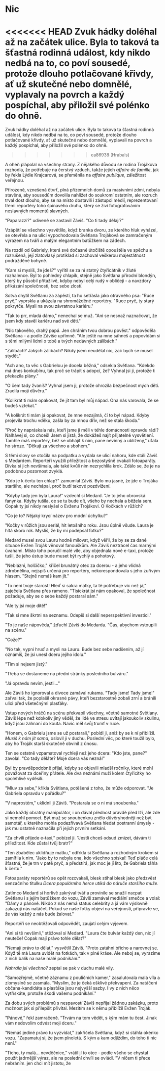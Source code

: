 # Nic

<<<<<<< HEAD
Zvuk hádky doléhal až na začátek ulice. Byla to taková ta šťastná rodinná událost, kdy nikdo nedbá na to, co poví sousedé, protože dlouho potlačované křivdy, ať už skutečné nebo domnělé, vyplavaly na povrch a každý pospíchal, aby přiložil své polénko do ohně.
=======
Zvuk hádky doléhal až na začátek ulice. Byla to taková ta šťastná rodinná událost, kdy nikdo nedbá na to, co poví sousedé, protože dlouho potlačované křivdy, ať už skutečné nebo domnělé, vyplavali na povrch a každý pospíchal, aby přiložil své polénko do ohně.
>>>>>>> ea86938 (Hrabals)

A oheň plápolal na všechny strany. Z nějakého důvodu se rodina Trojákova rozhodla, že potřebuje na čerstvý vzduch, takže jejich *affaire de famille*, jak by řekla Lýdie Krajcarová, se přeměnila na *affaire publique*, záležitost veřejnou.

Přirozeně, vznešená čtvrť, plná přízemních domů za masivními zdmi, nebyla stavěná, aby sousedům dovolila nahlížet do soukromí ostatním, ale rozruch trval dost dlouho, aby se na místo dostavili i zástupci médií, reprezentovaní třemi reportéry toho špinavého druhu, který se živí fotografováním neslavných momentů slavných.

"Paparazzi?" udiveně se zastavil Záviš. "Co ti tady dělají?"

Vzápětí se všechno vysvětlilo, když branka  dvoru, ze kterého hluk vyházel, se otevřela a na ulici vypochodovala Světlana Trojáková se zamračeným výrazem na tváři a malým elegantním batůžkem na zádech. 

Na rozdíl od Gabriely, která své dočasné útočiště opouštěla ve spěchu a rozrušená, její zlatovlasý protiklad si zachoval veškerou majestátnost podrážděné bohyně.

"Kam si myslíš, že jdeš?" vyřítil se za ní statný čtyřicátník v žluté rozhalence. Byl to pohledný chlapík, stejně jako Světlana přírodní blondýn, který by působil přitažlivě, kdyby nebyl celý rudý v obličeji - a navzdory přikázání společnosti, bez sebe zlostí.

Sotva chytil Světlanu za zápěstí, ta ho setřásla jako otravného psa: "Ruce pryč," vyprskla a ukázala na shromážděné reportéry. "Ruce pryč, ty starý pokrytče. Mysli na svou závratnou kariéru."

"Tak to prr, mladá dámo," nenechal se muž. "Ani se nesnaž naznačovat, že jsem kdy stavěl kariéru nad své děti."

"Nic takového, drahý papá. Jen chráním tvou dobrou pověst." odpověděla Světlana - a podle Záviše upřímně. "Ale ještě na mne sáhneš a popovídám si s těmi milými lidmi o tobě a tvých nedávných zálibách."

"Zálibách? Jakých zálibách? Nikdy jsem neudělal nic, zač bych se musel stydět."

"Ach ano, ta věc s Gabrielou je docela běžná," odsekla Světlana. "Kdekdo má dnes konkubínu, tak proč se trápit s adopcí, že? Vyhnal jsi ji, protože ti překazila plány."

"O čem tady žvaníš? Vyhnal jsem ji, protože ohrozila bezpečnost mých dětí. Zradila moji důvěru."

"Kolikrát ti mám opakovat, že jít tam byl můj nápad. Ona nás varovala, že se budeš vztekat."

"A kolikrát ti mám já opakovat, že mne nezajímá, čí to byl nápad. Kdyby projevila trochu vděku, zašla by za mnou dřív, než se stala škoda."

"Proč by napráskala nás, kteří jsme ji měli v téhle domácnosti opravdu rádi? Nalhávej si, co chceš! Jsem si jistá, že dokážeš najít přijatelné vysvětlení. Tamhle máš reportéry, běž se obhájit k nim, pane nevinný a ublížený," uťala  ho stroze. "Děkuji za všechno a sbohem."

S těmi slovy se otočila na podpatku a vydala se ulicí nahoru, kde stáli Záviš s Medardem. Reportéři využili příležitost a bezostyšně cvakali fotoaparáty. Dívka si jich nevšímala, ale také kvůli nim nezrychlila krok. Zdálo se, že je na podobnou pozornost zvyklá.

"Kdo je k čertu ten chlap?" zamumlal Záviš. Bylo mu jasné, že jde o Trojáka staršího, ale nechápal, proč budí takové pozdvižení.

"Kdyby tady jen byla Laura!" vzdechl si Medard. "Je to jeho obrovská fanynka. Kdyby tušila, ce se tu bude dít, všeho by nechala a běžela sem. Copak ty jsi nikdy neslyšel o Evženu Trojákovi. O Kočkách v růžích?

"Co je to? Nějaký krycí název pro módní úchylku?"

"Kočky v růžích jsou seriál, hit letošního roku. Jsou úplně všude. Laura je hltá skoro rok. Myslíš, že by mi podepsal fotku?"

Medard musel svou Lauru hodně milovat, když věřil, že by se za dané situace Evžen Troják věnoval fanouškům. Ale Záviš neztrácel čas marnými úvahami. Místo toho poručil malé víle, aby objednala nové e-taxi, protože tušil, že jeho ústup bude muset být rychlý a pohotový.

"Neblázni, holčičko," křičel brunátný otec za dcerou - a jeho vlídná zdrobnělina, nejspíš určená pro reportéry, nekorespondovala s jeho zuřivým hlasem. "Stejně nemáš kam jít."

"To není tvoje starost! Hleď si sakra matky, ta tě potřebuje víc než já," zaječela Světlana přes rameno. "Tisíckrát jsi nám opakoval, že společnost požaduje, aby se o sebe každý postaral sám."

"Ale ty jsi moje dítě!"

"Tak si mne škrtni na seznamu. Odepiš si další neperspektivní investici."

"To je naše nápověda," žďuchl Záviš do Medarda. "Čas, abychom vstoupili na scénu."

"Cože?"

"No tak, vypni hruď a mysli na Lauru. Bude bez sebe nadšením, až jí oznámíš, že jsi unesl dceru jejího idolu."

"Tím si nejsem jistý."

"Třeba se dostaneme na přední stránky posledního bulváru."

"Já opravdu nevím, jestli..."

Ale Záviš ho ignoroval a divoce zamával rukama. "Tady jsme! Tady jsme!" zařval tak, že poplašil okrasné pávy, kteří bezstarostně zobali zrní a bránili ulici před všetečnými plasťáky.

Vstup nových hráčů na scénu překvapil všechny, včetně samotné Světlany. Záviš lépe než kdokoliv jiný věděl, že lidé ve stresu uvítají jakoukoliv skulinu, když jsou zahnaní do kouta. Navíc měl svůj trumf v ruce.

"Honem, o Gabrielu jsme se už postarali," pobídl ji, aniž by se k ní přiblížil. *Musíš k nám jít sama,* oslovil ji v duchu. Poslední věc, po které toužil bylo, aby ho Troják starší skutečně obvinil z únosu.

Ten se ostatně vzpamatoval rychleji než jeho dcera: "Kdo jste, pane?" zavolal. "Co tady děláte? Moje dcera vás nezná!"

Byl by pravděpodobně přijal, kdyby se objevili mladší ročníky, které mohl považovat za dceřiny přátele. Ale dva neznámí muži kolem čtyřicítky ho spolehlivě vyděsili.

"Mluv za sebe," křikla Světlana, potěšená z toho, že může odporovat. "Je Gabriela opravdu v pořádku?"

"V naprostém," uklidnil ji Záviš. "Postarala se o ni má snoubenka."

Jako každý obratný manipulátor, i on dával přednost pravdě před lží, ale zde si nemohl pomoct. Být muž se snoubenkou znělo důvěryhodněji než být samotář, u kterého mohla podezřívavá Světlana hledat postranní úmysly - jak mu ostatně naznačila při jejich prvním setkání.

"Za chvíli přijede e-taxi," pobízel ji. "Jestli chceš odsud zmizet, dávám ti příležitost. Kde zůstal tvůj bratr?"

"Ten zbabělec uklidňuje matku," odfrkla si Světlana a rozhodným krokem si zamířila k nim. "Jako by to nebyla ona, kdo všechno spískal! Teď pláče celá šťastná, že je trn v patě pryč, a předstírá, jak moc je jí líto, že Gabriela táhla k čertu." 

Fotoaparáty reportérů se opět rozcvakali, blesk stíhal blesk jako předzvěst senzačního titulku *Dcera populárního herce utíká do náruče staršího muže*.

Zatímco Medard si horlivě zakrýval tvář a provinile se snažil nacpat Světlanu i s jejím batůžkem do vozu, Záviš zamával mediální smečce a volal: "Dámy a pánové. Nikdo z nás nemá status celebrity a já vám výslovně zakazuji nás natáčet. Pokud se naše fotky objeví na veřejnosti, připravte se, že vás každý z nás bude žalovat."

Reportéři se neobtěžovali odpovědět, zaujatí celým výjevem.

"Ani si tě nevšimli," stěžoval si Medard. "Laura čte bulvár každý den, nic jí neuteče! Copak mají právo tohle dělat?"

"Nemají právo to dělat," vysvětlil Záviš. "Proto zatáhni břicho a narovnej se. Když tě má Laura uvidět na fotkách, tak v plné kráse. Ale neboj se, vyrazíme z nich balík na naše malé podnikání."

*Nahrála jsi všechno?* zeptal se pak v duchu malé víly.

"Samozřejmě, včetně záznamu z pouličních kamer," zasalutovala malá víla a zlomyslně se zasmála. "Myslím, že je čeká ošklivé překvapení. Za natáčení občana-kandidáta a plasťáka jsou nejvyšší sazby. I vy z nich něco vytřískáte, protože škodí vašemu podnikání."

Za dobu svých problémů s nespavostí Záviš nepřijal žádnou zakázku, proto možnost jak si přilepšit přivítal. Mezitím se k němu přiblížil Evžen Troják.

"Pánové," řekl zamračeně. "Trvám na tom vědět, s kým mám tu čest. Jinak vám nedovolím odvést moji dceru."

"Nemáš jediné právo tu vyzvídat," zakřičela Světlana, když si stáhla okénko vozu. "Zapamatuj si, že jsem plnoletá. S kým a kam odjíždím, do toho ti nic není."

"Ticho, ty malá... nevděčnice," vrátil jí to otec - podle všeho se chystal použít jadrnější výraz, ale na poslední chvíli se ovládl. "V ničem ti přece nebráním. jen chci mít jistotu, že 



